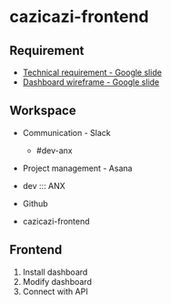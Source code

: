 # cazicazi-frontend

## Requirement 

* [Technical requirement - Google slide](https://docs.google.com/presentation/d/1NPe3k85teK9ALgtnigJBW5N5iSSs-lpaKu9rjrS8N4I/edit#slide=id.g59018695bb_0_258)
* [Dashboard wireframe - Google slide](https://docs.google.com/presentation/d/12stT88LF-MJdT7cpJtnV1B458AfKBh5-kN9UYM_pXAM/edit#slide=id.g56f1292552_0_1314)

## Workspace

* Communication - Slack
  - #dev-anx
 
* Project management - Asana
 - dev ::: ANX

* Github
 - cazicazi-frontend
 
## Frontend

1. Install dashboard
1. Modify dashboard
1. Connect with API
